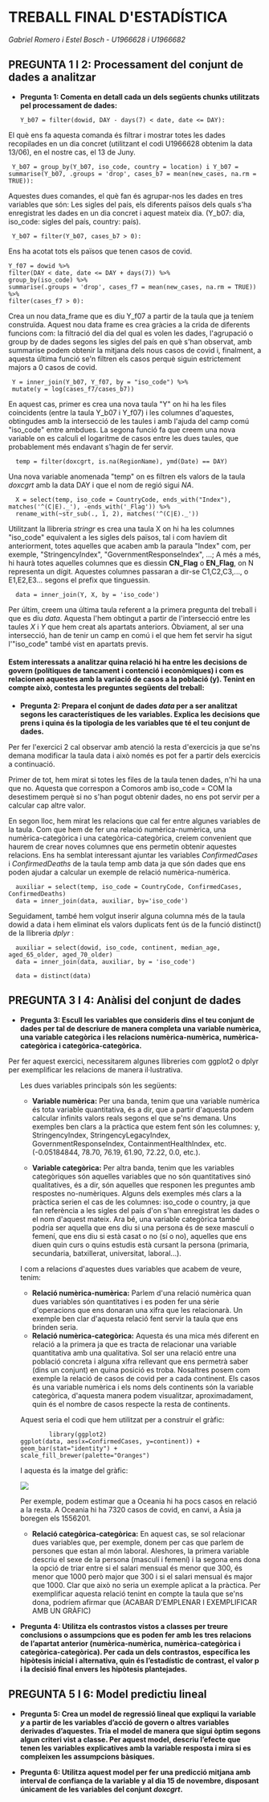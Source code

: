 # TREBALL FINAL D'ESTADÍSTICA
_Gabriel Romero i Estel Bosch - U1966628 i U1966682_

## PREGUNTA 1 I 2: Processament del conjunt de dades a analitzar


* **Pregunta 1: Comenta en detall cada un dels següents chunks utilitzats pel processament de dades:**


      Y_b07 = filter(dowid, DAY - days(7) < date, date <= DAY): 
El què ens fa aquesta comanda és filtrar i mostrar totes les dades recopilades en un dia concret (utilitzant el codi U1966628 obtenim la data 13/06), en el nostre cas, el 13 de Juny.

     Y_b07 = group_by(Y_b07, iso_code, country = location) i Y_b07 = summarise(Y_b07, .groups = 'drop', cases_b7 = mean(new_cases, na.rm = TRUE)):
    
Aquestes dues comandes, el què fan és agrupar-nos les dades en tres variables que són: Les sigles del país, els diferents països dels quals s'ha enregistrat les dades en un dia concret i aquest mateix dia. (Y_b07: dia, iso_code: sigles del país, country: país).

     Y_b07 = filter(Y_b07, cases_b7 > 0): 
    
 Ens ha acotat tots els països que tenen casos de covid.
   
    Y_f07 = dowid %>%
    filter(DAY < date, date <= DAY + days(7)) %>%
    group_by(iso_code) %>%
    summarise(.groups = 'drop', cases_f7 = mean(new_cases, na.rm = TRUE)) %>%
    filter(cases_f7 > 0):
  
Crea un nou data_frame que es diu Y_f07 a partir de la taula que ja teníem construïda. Aquest nou data frame es crea gràcies a la crida de diferents funcions com: la filtració del dia del qual es volen les dades, l'agrupació o group by de dades segons les sigles del país en què s'han observat, amb summarise podem obtenir la mitjana dels nous casos de covid i, finalment, a aquesta última funció se'n filtren els casos perquè siguin estrictement majors a 0 casos de covid.
    
     Y = inner_join(Y_b07, Y_f07, by = "iso_code") %>%
     mutate(y = log(cases_f7/cases_b7))
     
En aquest cas, primer es crea una nova taula "Y" on hi ha les files coincidents (entre la taula Y_b07 i Y_f07) i les columnes d'aquestes, obtingudes amb la intersecció de les taules i amb l'ajuda del camp comú "iso_code" entre ambdues. La segona funció fa que creem una nova variable on es calculi el logaritme de casos entre les dues taules, que probablement més endavant s'hagin de fer servir.

      temp = filter(doxcgrt, is.na(RegionName), ymd(Date) == DAY)
Una nova variable anomenada "temp" on es filtren els valors de la taula _doxcgrt_ amb la data DAY i que el nom de regió sigui _NA_.


      X = select(temp, iso_code = CountryCode, ends_with("Index"), matches('^(C|E)._'), -ends_with('_Flag')) %>%
      rename_with(~str_sub(., 1, 2), matches('^(C|E)._'))
Utilitzant la llibreria _stringr_ es crea una taula X on hi ha les columnes "iso_code" equivalent a les sigles dels països, tal i com havíem dit anteriorment, totes aquelles que acaben amb la paraula "Index" com, per exemple, "StringencyIndex", "GovernmentResponseIndex", ...; 
A més a més, hi haurà totes aquelles columnes que es diessin **CN_Flag** o **EN_Flag**, on N representa un dígit. Aquestes columnes passaran a dir-se C1,C2,C3,..., o E1,E2,E3... segons el prefix que tinguessin.

      data = inner_join(Y, X, by = 'iso_code')
      
Per últim, creem una última taula referent a la primera pregunta del treball i que es diu _data_.
Aquesta l'hem obtingut a partir de l'intersecció entre les taules _X_ i _Y_ que hem creat als apartats anteriors. Òbviament, al ser una intersecció, han de tenir un camp en comú i el que hem fet servir ha sigut l'"iso_code" també vist en apartats previs.

#### Estem interessats a analitzar quina relació hi ha entre les decisions de govern (polítiques de tancament i contenció i econòmiques) i com es relacionen aquestes amb la variació de casos a la població (y). Tenint en compte això, contesta les preguntes següents del treball:

* **Pregunta 2: Prepara el conjunt de dades _data_ per a ser analitzat segons les característiques de les variables. Explica les decisions que prens i quina és la tipologia de les variables que té el teu conjunt de dades.**

Per fer l'exercici 2 cal observar amb atenció la resta d'exercicis ja que se'ns demana modificar la taula data i això només es pot fer a partir dels exercicis a continuació. 

Primer de tot, hem mirat si totes les files de la taula tenen dades, n'hi ha una que no. Aquesta que correspon a Comoros amb iso_code = COM la desestimem perquè si no s'han pogut obtenir dades, no ens pot servir per a calcular cap altre valor.

En segon lloc, hem mirat les relacions que cal fer entre algunes variables de la taula. Com que hem de fer una relació numèrica-numèrica, una numèrica-categòrica i una categòrica-categòrica, creiem convenient que haurem de crear noves columnes que ens permetin obtenir aquestes relacions. Ens ha semblat interessant ajuntar les variables _ConfirmedCases_ i _ConfirmedDeaths_ de la taula temp amb data ja que són dades que ens poden ajudar a calcular un exemple de relació numèrica-numèrica. 
      
      auxiliar = select(temp, iso_code = CountryCode, ConfirmedCases, ConfirmedDeaths)
      data = inner_join(data, auxiliar, by='iso_code')
      
 Seguidament, també hem volgut inserir alguna columna més de la taula dowid a data i hem eliminat els valors duplicats fent ús de la funció distinct() de la llibreria _dplyr_ : 
 
 
      auxiliar = select(dowid, iso_code, continent, median_age, aged_65_older, aged_70_older)
      data = inner_join(data, auxiliar, by = 'iso_code')

      data = distinct(data)




## PREGUNTA 3 I 4: Anàlisi del conjunt de dades

* **Pregunta 3: Escull les variables que consideris dins el teu conjunt de dades per tal de descriure de manera completa una variable numèrica, una variable categòrica i les relacions numèrica-numèrica, numèrica-categòrica i categòrica-categòrica.**

Per fer aquest exercici, necessitarem algunes llibreries com ggplot2 o dplyr per exemplificar les relacions de manera il·lustrativa.

<ul>

Les dues variables principals són les següents:

  - **Variable numèrica:** Per una banda, tenim que una variable numèrica és tota variable quantitativa, és a dir, que a partir d'aquesta podem calcular infinits valors reals segons el que se'ns demana. Uns exemples ben clars a la pràctica que estem fent són les columnes: y, StringencyIndex, StringencyLegacyIndex, GovernmentResponseIndex, ContainmentHealthIndex, etc. (-0.05184844, 78.70, 76.19, 61.90, 72.22, 0.0, etc.).
 
  - **Variable categòrica:** Per altra banda, tenim que les variables categòriques són aquelles variables que no són quantitatives sinó qualitatives, és a dir, són aquelles que responen les preguntes amb respostes no-numèriques. Alguns dels exemples més clars a la pràctica serien el cas de les columnes: iso_code o country, ja que fan referència a les sigles del país d'on s'han enregistrat les dades o el nom d'aquest mateix. Ara bé, una variable categòrica també podria ser aquella que ens diu si una persona és de sexe masculí o femení, que ens diu si està casat o no (sí o no), aquelles que ens diuen quin curs o quins estudis està cursant la persona (primaria, secundaria, batxillerat, universitat, laboral...).
    
    
    
I com a relacions d'aquestes dues variables que acabem de veure, tenim:
   - **Relació numèrica-numèrica:** Parlem d'una relació numèrica quan dues variables són quantitatives i es poden fer una sèrie d'operacions que ens donaran una xifra que les relacionarà. Un exemple ben clar d'aquesta relació fent servir la taula que ens brinden seria.
   - **Relació numèrica-categòrica:** Aquesta és una mica més diferent en relació a la primera ja que es tracta de relacionar una variable quantitativa amb una qualitativa. Sol ser una relació entre una població concreta i alguna xifra rellevant que ens permetrà saber (dins un conjunt) en quina posició es troba. 
Nosaltres posem com exemple la relació de casos de covid per a cada continent. Els casos és una variable numèrica i els noms dels continents són la variable categòrica, d'aquesta manera podem visualitzar, aproximadament, quin és el nombre de casos respecte la resta de continents.

Aquest seria el codi que hem utilitzat per a construir el gràfic:
   
            library(ggplot2)
    ggplot(data, aes(x=ConfirmedCases, y=continent)) + geom_bar(stat="identity") +      scale_fill_brewer(palette="Oranges")
  
  
I aquesta és la imatge del gràfic:

  ![](https://github.com/estelbosch100/Treball-estadistica/blob/main/continent-confirmedcases.png)
     
Per exemple, podem estimar que a Oceania hi ha pocs casos en relació a la resta. A Oceania hi ha 7320 casos de covid, en canvi, a Àsia ja boregen els 1556201.
  
   - **Relació categòrica-categòrica:** En aquest cas, se sol relacionar dues variables que, per exemple, donem per cas que parlem de persones que estan al món laboral. Aleshores, la primera variable descriu el sexe de la persona (masculí i femení) i la segona ens dona la opció de triar entre si el salari mensual és menor que 300, és menor que 1000 però major que 300 i si el salari mensual és major que 1000. Clar que això no seria un exemple aplicat a la pràctica. Per exemplificar aquesta relació tenint en compte la taula que se'ns dona, podríem afirmar que (ACABAR D'EMPLENAR I EXEMPLIFICAR AMB UN GRÀFIC)

</ul>


* **Pregunta 4: Utilitza els contrastos vistos a classes per treure conclusions o assumpcions que es poden fer amb les tres relacions de l’apartat anterior (numèrica-numèrica, numèrica-categòrica i categòrica-categòrica). Per cada un dels contrastos, específica les hipòtesis inicial i alternativa, quin és l’estadístic de contrast, el valor p i la decisió final envers les hipòtesis plantejades.**


## PREGUNTA 5 I 6: Model predictiu lineal

* **Pregunta 5: Crea un model de regressió lineal que expliqui la variable _y_ a partir de les variables d’acció de govern o altres variables derivades d’aquestes. Tria el model de manera que sigui òptim segons algun criteri vist a classe. Per aquest model, descriu l’efecte que tenen les variables explicatives amb la variable resposta i mira si es compleixen les assumpcions bàsiques.**

* **Pregunta 6: Utilitza aquest model per fer una predicció mitjana amb interval de confiança de la variable y al dia 15 de novembre, disposant únicament de les variables del conjunt _doxcgrt_.**
